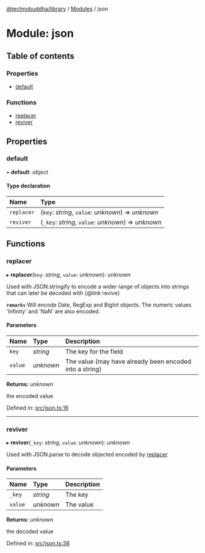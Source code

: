 [@technobuddha/library](../../README.md) / [Modules](../Modules.md) / json

# Module: json

## Table of contents

### Properties

- [default](json.md#default)

### Functions

- [replacer](json.md#replacer)
- [reviver](json.md#reviver)

## Properties

### default

• **default**: *object*

#### Type declaration

| Name | Type |
| :------ | :------ |
| `replacer` | (`key`: *string*, `value`: *unknown*) => *unknown* |
| `reviver` | (`_key`: *string*, `value`: *unknown*) => *unknown* |

## Functions

### replacer

▸ **replacer**(`key`: *string*, `value`: *unknown*): *unknown*

Used with JSON.stringify to encode a wider range of objects into strings that can later be decoded with {@link revive}

**`remarks`** Will encode Date, RegExp and BigInt objects.  The numeric values 'Infinity' and 'NaN' are also encoded.

#### Parameters

| Name | Type | Description |
| :------ | :------ | :------ |
| `key` | *string* | The key for the field |
| `value` | *unknown* | The value (may have already been encoded into a string) |

**Returns:** *unknown*

the encoded value

Defined in: [src/json.ts:16](https://github.com/technobuddha/hill.software/blob/65b5e5d/packages/library/src/json.ts#L16)

___

### reviver

▸ **reviver**(`_key`: *string*, `value`: *unknown*): *unknown*

Used with JSON.parse to decode objected encoded by [replacer](json.md#replacer)

#### Parameters

| Name | Type | Description |
| :------ | :------ | :------ |
| `_key` | *string* | The key |
| `value` | *unknown* | The value |

**Returns:** *unknown*

the decoded value

Defined in: [src/json.ts:38](https://github.com/technobuddha/hill.software/blob/65b5e5d/packages/library/src/json.ts#L38)
